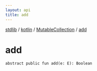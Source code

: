 ```yaml
---
layout: api
title: add
---
```

[stdlib](../../index.html) / [kotlin](../index.html) / [MutableCollection](index.html) / [add](add.html)

# add

```
abstract public fun add(e: E): Boolean
```
